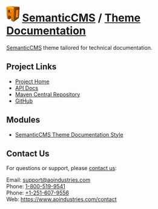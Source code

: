 # [<img src="ao-logo.png" alt="AO Logo" width="35" height="40">](https://www.aoindustries.com/) [SemanticCMS](https://semanticcms.com/) / [Theme Documentation](https://semanticcms.com/theme-documentation/)
[SemanticCMS](https://semanticcms.com/) theme tailored for technical documentation.

## Project Links
* [Project Home](https://semanticcms.com/theme-documentation/)
* [API Docs](https://semanticcms.com/theme-documentation/apidocs/)
* [Maven Central Repository](http://search.maven.org/#search|gav|1|g:%22com.semanticcms%22%20AND%20a:%22semanticcms-theme-documentation%22)
* [GitHub](https://github.com/aoindustries/semanticcms-theme-documentation)

## Modules
* [SemanticCMS Theme Documentation Style](https://semanticcms.com/theme-documentation/style/)

## Contact Us
For questions or support, please [contact us](https://www.aoindustries.com/contact):

Email: [support@aoindustries.com](mailto:support@aoindustries.com)  
Phone: [1-800-519-9541](tel:1-800-519-9541)  
Phone: [+1-251-607-9556](tel:+1-251-607-9556)  
Web: https://www.aoindustries.com/contact
